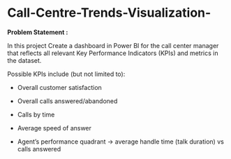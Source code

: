 # Call-Centre-Trends-Visualization-

**Problem Statement :**

In this project Create a dashboard in Power BI for the call center manager that reflects all relevant Key Performance Indicators (KPIs) and metrics in the dataset.

Possible KPIs include (but not limited to):

* Overall customer satisfaction

* Overall calls answered/abandoned

* Calls by time

* Average speed of answer

* Agent’s performance quadrant -> average handle time (talk duration) vs calls answered
